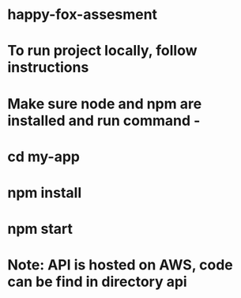 # happy-fox-assesment
# To run project locally, follow instructions
# Make sure node and npm are installed and run command -
# cd my-app
# npm install
# npm start
# Note: API is hosted on AWS, code can be find in directory api